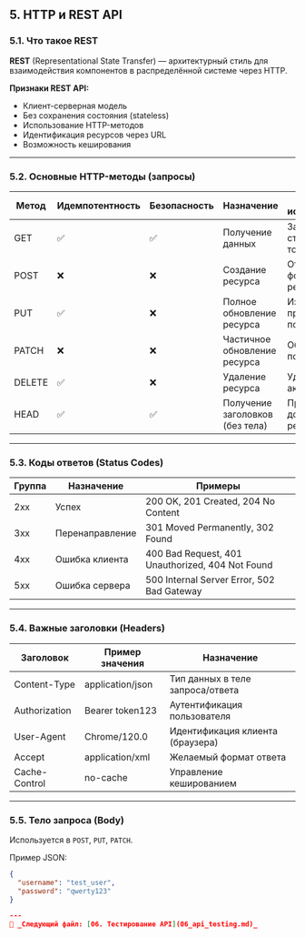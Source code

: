 
## 5. HTTP и REST API

### 5.1. Что такое REST

**REST** (Representational State Transfer) — архитектурный стиль для взаимодействия компонентов в распределённой системе через HTTP.

**Признаки REST API:**
- Клиент-серверная модель
- Без сохранения состояния (stateless)
- Использование HTTP-методов
- Идентификация ресурсов через URL
- Возможность кеширования

---

### 5.2. Основные HTTP-методы (запросы)

| Метод   | Идемпотентность | Безопасность | Назначение                              | Пример использования                   |
|---------|------------------|---------------|------------------------------------------|----------------------------------------|
| GET     | ✅               | ✅            | Получение данных                         | Загрузка страницы товара               |
| POST    | ❌               | ❌            | Создание ресурса                         | Отправка формы регистрации             |
| PUT     | ✅               | ❌            | Полное обновление ресурса                | Изменение профиля пользователя         |
| PATCH   | ❌               | ❌            | Частичное обновление ресурса             | Обновление поля "Имя"                  |
| DELETE  | ✅               | ❌            | Удаление ресурса                         | Удаление аккаунта                      |
| HEAD    | ✅               | ✅            | Получение заголовков (без тела)          | Проверка доступности ресурса           |

---

### 5.3. Коды ответов (Status Codes)

| Группа | Назначение        | Примеры                              |
|--------|-------------------|--------------------------------------|
| 2xx    | Успех              | 200 OK, 201 Created, 204 No Content  |
| 3xx    | Перенаправление    | 301 Moved Permanently, 302 Found     |
| 4xx    | Ошибка клиента     | 400 Bad Request, 401 Unauthorized, 404 Not Found |
| 5xx    | Ошибка сервера     | 500 Internal Server Error, 502 Bad Gateway       |

---

### 5.4. Важные заголовки (Headers)

| Заголовок       | Пример значения       | Назначение                           |
|------------------|------------------------|---------------------------------------|
| Content-Type     | application/json        | Тип данных в теле запроса/ответа      |
| Authorization    | Bearer token123         | Аутентификация пользователя           |
| User-Agent       | Chrome/120.0            | Идентификация клиента (браузера)      |
| Accept           | application/xml         | Желаемый формат ответа                 |
| Cache-Control    | no-cache                | Управление кешированием               |

---

### 5.5. Тело запроса (Body)

Используется в `POST`, `PUT`, `PATCH`.

Пример JSON:

```json
{
  "username": "test_user",
  "password": "qwerty123"
}

---
📌 _Следующий файл: [06. Тестирование API](06_api_testing.md)_
